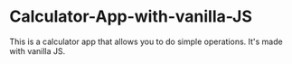 # Calculator-App-with-vanilla-JS
This is a calculator app that allows you to do simple operations. It's made with vanilla JS.
